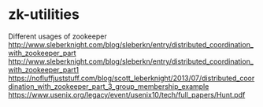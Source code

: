 # zk-utilities
Different usages of zookeeper
http://www.sleberknight.com/blog/sleberkn/entry/distributed_coordination_with_zookeeper_part
http://www.sleberknight.com/blog/sleberkn/entry/distributed_coordination_with_zookeeper_part1
https://nofluffjuststuff.com/blog/scott_leberknight/2013/07/distributed_coordination_with_zookeeper_part_3_group_membership_example
https://www.usenix.org/legacy/event/usenix10/tech/full_papers/Hunt.pdf
